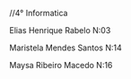 //4° Informatica

Elias Henrique Rabelo N:03

Maristela Mendes Santos N:14

Maysa Ribeiro Macedo  N:16
